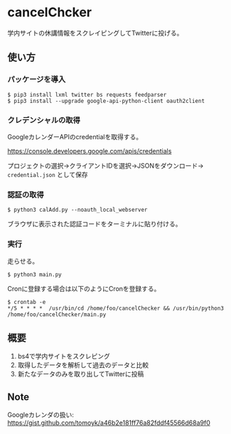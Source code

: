 # cancelChcker

学内サイトの休講情報をスクレイピングしてTwitterに投げる。

## 使い方

### パッケージを導入

```
$ pip3 install lxml twitter bs requests feedparser
$ pip3 install --upgrade google-api-python-client oauth2client
```

### クレデンシャルの取得

GoogleカレンダーAPIのcredentialを取得する。

https://console.developers.google.com/apis/credentials

プロジェクトの選択→クライアントIDを選択→JSONをダウンロード→ `credential.json` として保存

### 認証の取得

```
$ python3 calAdd.py --noauth_local_webserver
```

ブラウザに表示された認証コードをターミナルに貼り付ける。

### 実行

走らせる。

    $ python3 main.py

Cronに登録する場合は以下のようにCronを登録する。
```
$ crontab -e
*/5 * * * *  /usr/bin/cd /home/foo/cancelChecker && /usr/bin/python3 /home/foo/cancelChecker/main.py
```

## 概要

1. bs4で学内サイトをスクレピング
1. 取得したデータを解析して過去のデータと比較
1. 新たなデータのみを取り出してTwitterに投稿

## Note

Googleカレンダの扱い: 
https://gist.github.com/tomoyk/a46b2e181ff76a82fddf45566d68a9f0
